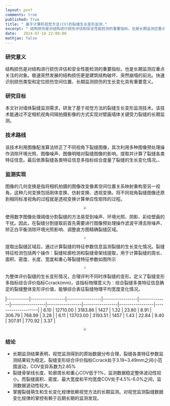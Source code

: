 ```yaml
---
layout: post
comments: true
published: True
title: " 基于计算机视觉方法(CV)的裂缝生长变形监测."
excerpt: " 结构损伤是对结构进行损伤评估和安全性能检测的重要指标，也是长期监测应重点关注的对象。本文针对墙体裂缝监测需求，研发了基于视觉方法的裂缝生长变形监测技术。该技术能通过不定相机视角间隔拍摄影像的方式实现对壁画墙体关键受力裂缝的长期监测。"
date:   2024-07-18 22:00:00
mathjax: false
---
```


### 研究意义
结构损伤是对结构进行损伤评估和安全性能检测的重要指标，也是长期监测应重点关注的对象。极速突然发展的结构损伤更是建筑结构破坏、突然崩塌的前兆。快速识别损伤类型和定位损伤空间位置、长期监测损伤的生长变化具有重要意义。

### 研究目标
本文针对墙体裂缝监测需求，研发了基于视觉方法的裂缝生长变形监测技术。该技术能通过不定相机视角间隔拍摄影像的方式实现对壁画墙体关键受力裂缝的长期监测。

### 技术路线
该技术利用图像配准算法矫正了不同视角下裂缝图像，其次利用多种图像预处理操作消除环境光照、图像噪声、图像明暗对裂缝图像的影响。提取并计算了裂缝各类特征信息。最后依靠裂缝各类特征信息多指标综合度量了裂缝的生长变化情况。、


### 监测实现
图像的几何变换是指将相机拍摄的图像改变像素空间位置关系映射重构至另一视角，这种几何变换包括刚体变换、仿射变换、透视变换。将不同视角裂缝图像还原到相同标准视角的过程就是透视变换计算单应性矩阵的过程。
<p style="text-align: center;">
<img src="https://wdj-data-1328038871.cos.ap-nanjing.myqcloud.com/blog_data%2F%E8%A3%82%E7%BC%9D%E7%9B%91%E6%B5%8B%2F1721309668737.jpg"  style="zoom:50%" />
</p>

使用数字图像处理阈值分割裂缝的方法易受到噪声、环境光照、阴影、彩绘壁画的干扰。因此，在裂缝分割提取前首先需要进行图像预处理操作滤波平滑去除噪声、矫正白平衡消除环境光照影响、调整直方图精确裂缝区域。
<p style="text-align: center;">
<img src="https://wdj-data-1328038871.cos.ap-nanjing.myqcloud.com/blog_data%2F%E8%A3%82%E7%BC%9D%E7%9B%91%E6%B5%8B%2F1721310016495.jpg"  style="zoom:40%" />
</p>

提取出裂缝区域后，通过计算裂缝的特征参数信息监测裂缝的生长变化情况。裂缝特征检测包括两个操作：裂缝轮廓检测和裂缝骨架线提取，用于计算裂缝的周长、面积、密度、长度、宽度和重心等裂缝特征参数如图所示
<p style="text-align: center;">
<img src="https://wdj-data-1328038871.cos.ap-nanjing.myqcloud.com/blog_data%2F%E8%A3%82%E7%BC%9D%E7%9B%91%E6%B5%8B%2F1721309862062.jpg"  style="zoom:35%" />
</p>

为整体评价裂缝的生长变形情况，合理评判不同时序裂缝的变形。定义了裂缝变形多指标综合评价指标Ccrack(mm)，该指标物理意义为：综合裂缝多类特征信息确定的裂缝整体变形评价值，能够综合表征裂缝物理平均宽度变化情况。

|-----------|-----------------|-----------------|-----------------|--------------|-----------------|-----------------|-----------------|-----------------|--------------------|
| 6.10      | 12710.00        | 3183.86         | 1427            | 1.32         | 23.80           | 8.91            | 306.79          | 768.99          | 3.28               |
| 6.11      | 13703.00        | 3193.51         | 1457            | 1.43         | 22.84           | 9.40            | 307.91          | 770.92          | 3.37               |

<p style="text-align: center;">
<img src="https://wdj-data-1328038871.cos.ap-nanjing.myqcloud.com/blog_data%2F%E8%A3%82%E7%BC%9D%E7%9B%91%E6%B5%8B%2F1721310077950.jpg"  style="zoom:50%" />
</p>

### 结论
- 长期监测结果表明，视觉监测得到的原始数据分布合理，裂缝各类特征参数监测结果较为稳定。裂缝变形综合评价指标Ccrack处于3.19~3.49mm之间小范围波动，COV变异系数为2.85%
- 裂缝骨架线长度、轮廓周长和重心COV低于1%，监测数据稳定整体波动性较小。而裂缝面积、密度、最大宽度和平均宽度COV处于4.5%-6.0%之间，监测数据波动性较大。
- 掌握裂缝萌生和生长变化规律依赖视觉方法的长期监测。对视觉监测裂缝数据变化规律的掌控有赖于后期长期的监测发现。
